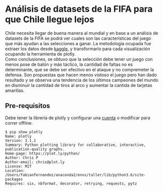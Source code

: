 # Análisis de datasets de la FIFA para que Chile llegue lejos

Chile necesita llegar de buena manera al mundial y en base a un análisis de datasets de la FIFA se podrá ver cuales son las características del juego que más ayudan a las selecciones a ganar. La metodología ocupada fue extraer los datos desde [kaggle](https://www.kaggle.com/mathan/fifa-2018-match-statistics/home), y transformarlo para cada visualización ocupando la herramienta de plotly.  
Como conclusiones, se obtuvo que la selección debe tener un juego con menos pose de balón y más táctico, la cantidad de faltas no es determinante, que se debe ser efectivo en el ataque y no compremeter la defensa. Son propuestas que hacen menos vistoso el juego pero han dado resultado y se observa una tendencia de los últimos campeones del mundo en disminuir la cantidad de tiros al arco y aumentar la cantida de tarjetas amarillas.

## Pre-requisitos
Debe tener la librería de plotly y configurar una [cuenta](https://plot.ly/python/getting-started/) o modificar para correr offline.
```
$ pip show plotly
Name: plotly
Version: 3.1.1
Summary: Python plotting library for collaborative, interactive, publication-quality graphs.
Home-page: https://plot.ly/python/
Author: Chris P
Author-email: chris@plot.ly
License: MIT
Location: /Users/fabianfernandez/anaconda2/envs/taller/lib/python3.6/site-packages
Requires: six, nbformat, decorator, retrying, requests, pytz
```
